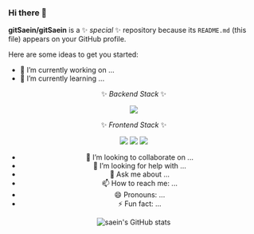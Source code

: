 ### Hi there 👋


**gitSaein/gitSaein** is a ✨ _special_ ✨ repository because its `README.md` (this file) appears on your GitHub profile.

Here are some ideas to get you started:

- 🔭 I’m currently working on ...
- 🌱 I’m currently learning ...
<div align="center">

 ✨ _Backend Stack_ ✨
 
 <img src="https://img.shields.io/badge/Spring Boot-6DB33F?style=flat&logo=SpringBoot&logoColor=white" />

  ✨ _Frontend Stack_ ✨

 <img src="https://img.shields.io/badge/HTML5-E34F26?style=flat&logo=HTML5&logoColor=white" />
 <img src="https://img.shields.io/badge/CSS3-1572B6?style=flat&logo=CSS3&logoColor=white" />
 <img src="https://img.shields.io/badge/Vue-4FC08D?style=flat&logo=CSS3&logoColor=white" />

- 👯 I’m looking to collaborate on ...
- 🤔 I’m looking for help with ...
- 💬 Ask me about ...
- 📫 How to reach me: ...
- 😄 Pronouns: ...
- ⚡ Fun fact: ...

![saein's GitHub stats](https://github-readme-stats.vercel.app/api?username=gitSaein&theme=radical&show_icons=true)

</div>



